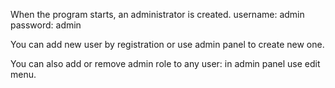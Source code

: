 When the program starts, an administrator is created.
username: admin
password: admin

You can add new user by registration or use admin panel to create new one.

You can also add or remove admin role to any user: in admin panel use edit menu.
